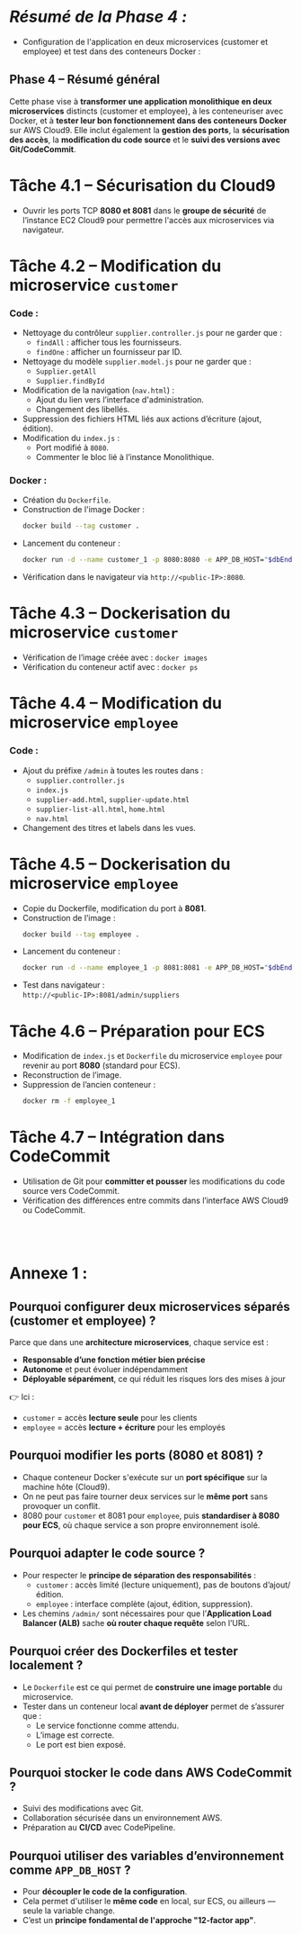 <br/>
<br/>


# *Résumé de la Phase 4 :*

- Configuration de l'application en deux microservices (customer et employee) et test dans des conteneurs Docker :


##  Phase 4 – Résumé général

Cette phase vise à **transformer une application monolithique en deux microservices** distincts (customer et employee), à les conteneuriser avec Docker, et à **tester leur bon fonctionnement dans des conteneurs Docker** sur AWS Cloud9. Elle inclut également la **gestion des ports**, la **sécurisation des accès**, la **modification du code source** et le **suivi des versions avec Git/CodeCommit**.



# Tâche 4.1 – Sécurisation du Cloud9

- Ouvrir les ports TCP **8080 et 8081** dans le **groupe de sécurité** de l’instance EC2 Cloud9 pour permettre l'accès aux microservices via navigateur.



# Tâche 4.2 – Modification du microservice `customer`

### Code :
- Nettoyage du contrôleur `supplier.controller.js` pour ne garder que :
  - `findAll` : afficher tous les fournisseurs.
  - `findOne` : afficher un fournisseur par ID.
- Nettoyage du modèle `supplier.model.js` pour ne garder que :
  - `Supplier.getAll`
  - `Supplier.findById`
- Modification de la navigation (`nav.html`) :
  - Ajout du lien vers l’interface d'administration.
  - Changement des libellés.
- Suppression des fichiers HTML liés aux actions d’écriture (ajout, édition).
- Modification du `index.js` :
  - Port modifié à `8080`.
  - Commenter le bloc lié à l’instance Monolithique.

### Docker :
- Création du `Dockerfile`.
- Construction de l'image Docker :  
  ```bash
  docker build --tag customer .
  ```
- Lancement du conteneur :  
  ```bash
  docker run -d --name customer_1 -p 8080:8080 -e APP_DB_HOST="$dbEndpoint" customer
  ```
- Vérification dans le navigateur via `http://<public-IP>:8080`.



# Tâche 4.3 – Dockerisation du microservice `customer`

- Vérification de l’image créée avec : `docker images`
- Vérification du conteneur actif avec : `docker ps`



# Tâche 4.4 – Modification du microservice `employee`

### Code :
- Ajout du préfixe `/admin` à toutes les routes dans :
  - `supplier.controller.js`
  - `index.js`
  - `supplier-add.html`, `supplier-update.html`
  - `supplier-list-all.html`, `home.html`
  - `nav.html`
- Changement des titres et labels dans les vues.



# Tâche 4.5 – Dockerisation du microservice `employee`

- Copie du Dockerfile, modification du port à **8081**.
- Construction de l’image :  
  ```bash
  docker build --tag employee .
  ```
- Lancement du conteneur :  
  ```bash
  docker run -d --name employee_1 -p 8081:8081 -e APP_DB_HOST="$dbEndpoint" employee
  ```
- Test dans navigateur :  
  `http://<public-IP>:8081/admin/suppliers`



# Tâche 4.6 – Préparation pour ECS

- Modification de `index.js` et `Dockerfile` du microservice `employee` pour revenir au port **8080** (standard pour ECS).
- Reconstruction de l’image.
- Suppression de l’ancien conteneur :  
  ```bash
  docker rm -f employee_1
  ```



# Tâche 4.7 – Intégration dans CodeCommit

- Utilisation de Git pour **committer et pousser** les modifications du code source vers CodeCommit.
- Vérification des différences entre commits dans l’interface AWS Cloud9 ou CodeCommit.


<br/>
<br/>

# Annexe 1 : 


## **Pourquoi configurer deux microservices séparés (customer et employee) ?**

Parce que dans une **architecture microservices**, chaque service est :
- **Responsable d’une fonction métier bien précise**
- **Autonome** et peut évoluer indépendamment
- **Déployable séparément**, ce qui réduit les risques lors des mises à jour

👉 Ici :
- `customer` = accès **lecture seule** pour les clients
- `employee` = accès **lecture + écriture** pour les employés



##  **Pourquoi modifier les ports (8080 et 8081) ?**

- Chaque conteneur Docker s'exécute sur un **port spécifique** sur la machine hôte (Cloud9).
- On ne peut pas faire tourner deux services sur le **même port** sans provoquer un conflit.
- 8080 pour `customer` et 8081 pour `employee`, puis **standardiser à 8080 pour ECS**, où chaque service a son propre environnement isolé.


##  **Pourquoi adapter le code source ?**

- Pour respecter le **principe de séparation des responsabilités** :
  - `customer` : accès limité (lecture uniquement), pas de boutons d’ajout/édition.
  - `employee` : interface complète (ajout, édition, suppression).
- Les chemins `/admin/` sont nécessaires pour que l’**Application Load Balancer (ALB)** sache **où router chaque requête** selon l’URL.



##  **Pourquoi créer des Dockerfiles et tester localement ?**

- Le `Dockerfile` est ce qui permet de **construire une image portable** du microservice.
- Tester dans un conteneur local **avant de déployer** permet de s’assurer que :
  - Le service fonctionne comme attendu.
  - L’image est correcte.
  - Le port est bien exposé.



##  **Pourquoi stocker le code dans AWS CodeCommit ?**

- Suivi des modifications avec Git.
- Collaboration sécurisée dans un environnement AWS.
- Préparation au **CI/CD** avec CodePipeline.



##  **Pourquoi utiliser des variables d’environnement comme `APP_DB_HOST` ?**

- Pour **découpler le code de la configuration**.
- Cela permet d'utiliser le **même code** en local, sur ECS, ou ailleurs — seule la variable change.
- C’est un **principe fondamental de l'approche "12-factor app"**.

